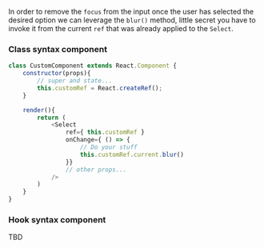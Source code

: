 In order to remove the `focus` from the input once the user has selected the desired option we can leverage the `blur()` method, little secret you have to invoke it from the current `ref` that was already applied to the `Select`.

### Class syntax component
```js
class CustomComponent extends React.Component {
	constructor(props){
		// super and state...
		this.customRef = React.createRef();
	}

	render(){
		return (
			<Select 
				ref={ this.customRef }
				onChange={ () => {
					// Do your stuff
					this.customRef.current.blur()
				}}
				// other props...
			/>
		)
	}
}
```
### Hook syntax component
TBD